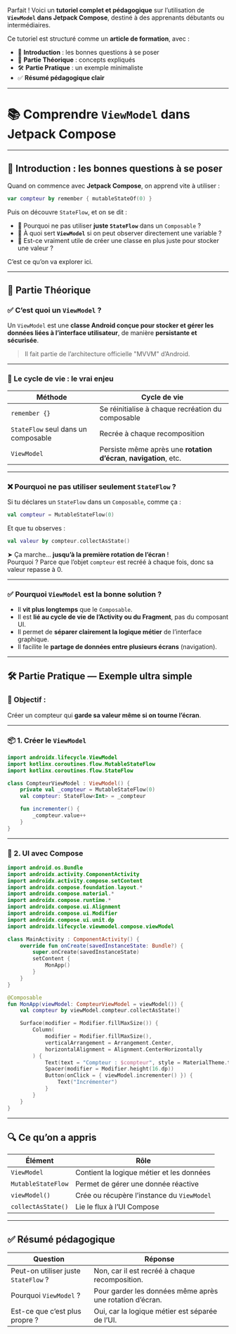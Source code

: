 Parfait ! Voici un **tutoriel complet et pédagogique** sur l’utilisation de **`ViewModel` dans Jetpack Compose**, destiné à des apprenants débutants ou intermédiaires.

Ce tutoriel est structuré comme un **article de formation**, avec :

- 🧩 **Introduction** : les bonnes questions à se poser  
- 📘 **Partie Théorique** : concepts expliqués  
- 🛠️ **Partie Pratique** : un exemple minimaliste  
- ✅ **Résumé pédagogique clair**

---

# 📚 Comprendre `ViewModel` dans Jetpack Compose

---

## 🧩 Introduction : les bonnes questions à se poser

Quand on commence avec **Jetpack Compose**, on apprend vite à utiliser :

```kotlin
var compteur by remember { mutableStateOf(0) }
```

Puis on découvre `StateFlow`, et on se dit :

- 🤔 Pourquoi ne pas utiliser **juste `StateFlow`** dans un `Composable` ?
- 🤔 À quoi sert **`ViewModel`** si on peut observer directement une variable ?
- 🤔 Est-ce vraiment utile de créer une classe en plus juste pour stocker une valeur ?

C’est ce qu’on va explorer ici.

---

## 📘 Partie Théorique

### ✅ C’est quoi un `ViewModel` ?

Un `ViewModel` est une **classe Android conçue pour stocker et gérer les données liées à l’interface utilisateur**, de manière **persistante et sécurisée**.

> Il fait partie de l’architecture officielle "MVVM" d’Android.

---

### 🔁 Le cycle de vie : le vrai enjeu

| Méthode | Cycle de vie |
|--------|------------------------------|
| `remember {}` | Se réinitialise à chaque recréation du composable |
| `StateFlow` seul dans un composable | Recrée à chaque recomposition |
| `ViewModel` | Persiste même après une **rotation d’écran**, **navigation**, etc. |

---

### ❌ Pourquoi ne pas utiliser seulement `StateFlow` ?

Si tu déclares un `StateFlow` dans un `Composable`, comme ça :

```kotlin
val compteur = MutableStateFlow(0)
```

Et que tu observes :

```kotlin
val valeur by compteur.collectAsState()
```

➤ Ça marche… **jusqu’à la première rotation de l’écran** !  
Pourquoi ? Parce que l’objet `compteur` est recréé à chaque fois, donc sa valeur repasse à 0.

---

### ✅ Pourquoi `ViewModel` est la bonne solution ?

- Il **vit plus longtemps** que le `Composable`.
- Il est **lié au cycle de vie de l’Activity ou du Fragment**, pas du composant UI.
- Il permet de **séparer clairement la logique métier** de l’interface graphique.
- Il facilite le **partage de données entre plusieurs écrans** (navigation).

---

## 🛠️ Partie Pratique — Exemple ultra simple

### 🎯 Objectif :  
Créer un compteur qui **garde sa valeur même si on tourne l’écran**.

---

### 📦 1. Créer le `ViewModel`

```kotlin
import androidx.lifecycle.ViewModel
import kotlinx.coroutines.flow.MutableStateFlow
import kotlinx.coroutines.flow.StateFlow

class CompteurViewModel : ViewModel() {
    private val _compteur = MutableStateFlow(0)
    val compteur: StateFlow<Int> = _compteur

    fun incrementer() {
        _compteur.value++
    }
}
```

---

### 🎨 2. UI avec Compose

```kotlin
import android.os.Bundle
import androidx.activity.ComponentActivity
import androidx.activity.compose.setContent
import androidx.compose.foundation.layout.*
import androidx.compose.material.*
import androidx.compose.runtime.*
import androidx.compose.ui.Alignment
import androidx.compose.ui.Modifier
import androidx.compose.ui.unit.dp
import androidx.lifecycle.viewmodel.compose.viewModel

class MainActivity : ComponentActivity() {
    override fun onCreate(savedInstanceState: Bundle?) {
        super.onCreate(savedInstanceState)
        setContent {
            MonApp()
        }
    }
}

@Composable
fun MonApp(viewModel: CompteurViewModel = viewModel()) {
    val compteur by viewModel.compteur.collectAsState()

    Surface(modifier = Modifier.fillMaxSize()) {
        Column(
            modifier = Modifier.fillMaxSize(),
            verticalArrangement = Arrangement.Center,
            horizontalAlignment = Alignment.CenterHorizontally
        ) {
            Text(text = "Compteur : $compteur", style = MaterialTheme.typography.h5)
            Spacer(modifier = Modifier.height(16.dp))
            Button(onClick = { viewModel.incrementer() }) {
                Text("Incrémenter")
            }
        }
    }
}
```

---

## 🔍 Ce qu’on a appris

| Élément | Rôle |
|--------|------|
| `ViewModel` | Contient la logique métier et les données |
| `MutableStateFlow` | Permet de gérer une donnée réactive |
| `viewModel()` | Crée ou récupère l’instance du `ViewModel` |
| `collectAsState()` | Lie le flux à l’UI Compose |

---

## ✅ Résumé pédagogique

| Question | Réponse |
|---------|---------|
| Peut-on utiliser juste `StateFlow` ? | Non, car il est recréé à chaque recomposition. |
| Pourquoi `ViewModel` ? | Pour garder les données même après une rotation d’écran. |
| Est-ce que c’est plus propre ? | Oui, car la logique métier est séparée de l’UI. |
